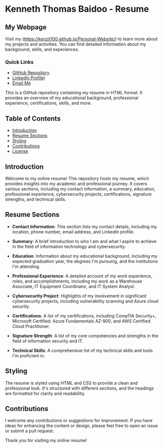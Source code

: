 # Kenneth Thomas Baidoo - Resume

## My Webpage

Visit my (https://kenzit100.github.io/Personal-Website/) to learn more about my projects and activities. You can find detailed information about my background, skills, and experiences.

### Quick Links
- [GitHub Repository](https://github.com/kenzit100)
- [LinkedIn Profile](https://www.linkedin.com/in/kenneth-thomas-baidoo-467574220/))
- [Email Me](mailto:ktb26@njit.edu)


This is a GitHub repository containing my resume in HTML format. It provides an overview of my educational background, professional experience, certifications, skills, and more.

## Table of Contents
- [Introduction](#introduction)
- [Resume Sections](#resume-sections)
- [Styling](#styling)
- [Contributions](#contributions)
- [License](#license)

## Introduction

Welcome to my online resume! This repository hosts my resume, which provides insights into my academic and professional journey. It covers various sections, including my contact information, a summary, education, professional experience, cybersecurity projects, certifications, signature strengths, and technical skills.

## Resume Sections

- **Contact Information**: This section lists my contact details, including my location, phone number, email address, and LinkedIn profile.

- **Summary**: A brief introduction to who I am and what I aspire to achieve in the field of information technology and cybersecurity.

- **Education**: Information about my educational background, including my expected graduation year, the degrees I'm pursuing, and the institutions I'm attending.

- **Professional Experience**: A detailed account of my work experience, roles, and accomplishments, including my work as a Warehouse Associate, IT Equipment Coordinator, and IT System Analyst.

- **Cybersecurity Project**: Highlights of my involvement in significant cybersecurity projects, including vulnerability scanning and Azure cloud security.

- **Certifications**: A list of my certifications, including CompTIA Security+, Microsoft Certified: Azure Fundamentals AZ-900, and AWS Certified Cloud Practitioner.

- **Signature Strength**: A list of my core competencies and strengths in the field of information security and IT.

- **Technical Skills**: A comprehensive list of my technical skills and tools I'm proficient in.

## Styling

The resume is styled using HTML and CSS to provide a clean and professional look. It's structured with different sections, and the headings are formatted for clarity and readability.

## Contributions

I welcome any contributions or suggestions for improvement. If you have ideas for enhancing the content or design, please feel free to open an issue or submit a pull request.



Thank you for visiting my online resume!
